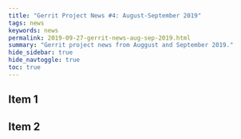 ```yaml
---
title: "Gerrit Project News #4: August-September 2019"
tags: news
keywords: news
permalink: 2019-09-27-gerrit-news-aug-sep-2019.html
summary: "Gerrit project news from Auggust and September 2019."
hide_sidebar: true
hide_navtoggle: true
toc: true
---
```


## Item 1

## Item 2
